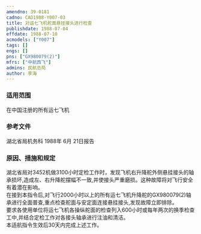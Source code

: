 ```yaml
---
amendno: 39-0181  
cadno: CAD1988-Y007-03  
title: 对运七飞机舵面悬挂接头进行检查  
publishdate: 1988-07-04  
effdate: 1988-07-10  
acmodels: ["Y007"]  
tags: []  
engs: []  
pns: ["GX980079(2)"]  
mfrs: ["中航西飞"]  
admins: 民航总局  
author: 李海  
---
```

  
### 适用范围  
在中国注册的所有运七飞机  
  
<!--more-->  
### 参考文件  
  湖北省局机务科 1988年 6月 21日报告  
  
### 原因、措施和规定  

  湖北省局对3452机做3100小时定检工作时，发现飞机右升降舵外侧悬挂接头的轴承损坏,造成左、右升降舵摆幅不一致,并使接头严重磨损。这种故障将对飞行安全有着潜在影响。  
  在接到本指令后,对飞行2000小时以上的所有运七飞机升降舵的GX980079(2)轴承进行全面普查,重点检查舵面与安定面连接悬挂接头,发现故障立即排除。  
  要求各使用单位将运七飞机各操纵舵面的检查列入600小时或每年两次的换季检查工中,并结合定检工作对各接头轴承进行注油和清洁。  
  本适航指令生效后30天内完成上述工作。  
